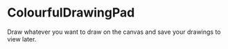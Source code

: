 # ColourfulDrawingPad

Draw whatever you want to draw on the canvas and save your drawings to view later.

